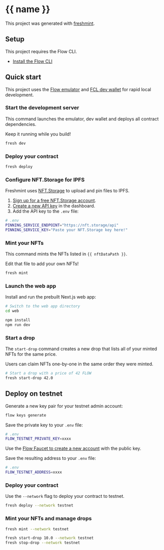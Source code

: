 # {{ name }}

This project was generated with [freshmint](https://github.com/dapperlabs/freshmint).

## Setup

This project requires the Flow CLI.

- [Install the Flow CLI](https://developers.flow.com/tools/flow-cli/install)

## Quick start

This project uses the [Flow emulator](https://github.com/onflow/flow-emulator) and [FCL dev wallet](https://github.com/onflow/fcl-dev-wallet) for rapid local development.

### Start the development server

This command launches the emulator, dev wallet and deploys all contract dependencies.

Keep it running while you build!

```sh
fresh dev
```

### Deploy your contract

```sh
fresh deploy
```

### Configure NFT.Storage for IPFS

Freshmint uses [NFT.Storage](https://nft.storage) to upload and pin files to IPFS.

1. [Sign up for a free NFT.Storage account](https://nft.storage/).
2. [Create a new API key](https://nft.storage/manage/) in the dashboard.
3. Add the API key to the `.env` file:

```sh
# .env
PINNING_SERVICE_ENDPOINT="https://nft.storage/api"
PINNING_SERVICE_KEY="Paste your NFT.Storage key here!"
```

### Mint your NFTs

This command mints the NFTs listed in `{{ nftDataPath }}`.

Edit that file to add your own NFTs!

```sh
fresh mint
```

### Launch the web app

Install and run the prebuilt Next.js web app:

```sh
# Switch to the web app directory
cd web

npm install
npm run dev
```

### Start a drop

The `start-drop` command creates a new drop that lists all of your minted NFTs for the same price.

Users can claim NFTs one-by-one in the same order they were minted.

```sh
# Start a drop with a price of 42 FLOW
fresh start-drop 42.0
```

## Deploy on testnet

Generate a new key pair for your testnet admin account:

```sh
flow keys generate
```

Save the private key to your `.env` file:

```sh
# .env
FLOW_TESTNET_PRIVATE_KEY=xxxx
```

Use the [Flow Faucet to create a new account](https://testnet-faucet.onflow.org/) with the public key.

Save the resulting address to your `.env` file:

```sh
# .env
FLOW_TESTNET_ADDRESS=xxxx
```

### Deploy your contract

Use the `--network` flag to deploy your contract to testnet.

```sh
fresh deploy --network testnet
```

### Mint your NFTs and manage drops

```sh
fresh mint --network testnet

fresh start-drop 10.0 --network testnet
fresh stop-drop --network testnet
```
